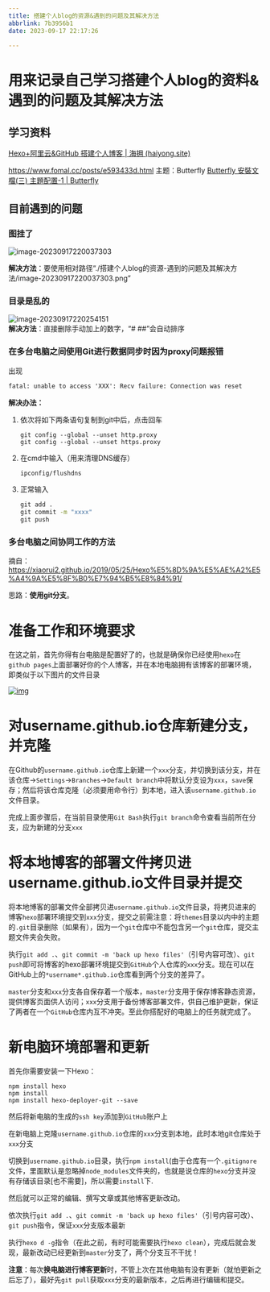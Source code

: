 ```yaml
---
title: 搭建个人blog的资源&遇到的问题及其解决方法
abbrlink: 7b3956b1
date: 2023-09-17 22:17:26

---
```

# 用来记录自己学习搭建个人blog的资料&遇到的问题及其解决方法

## 学习资料

[Hexo+阿里云&GitHub 搭建个人博客 | 海拥 (haiyong.site)](http://haiyong.site/post/cda958f2.html)

https://www.fomal.cc/posts/e593433d.html
主题：Butterfly 
[Butterfly 安裝文檔(三) 主題配置-1 | Butterfly](https://butterfly.js.org/posts/4aa8abbe/#代碼高亮主題)

## 目前遇到的问题

### 图挂了

![image-20230917220037303](./搭建个人blog的资源-遇到的问题及其解决方法/image-20230917220037303.png)

**解决方法**：要使用相对路径“./搭建个人blog的资源-遇到的问题及其解决方法/image-20230917220037303.png”

### 目录是乱的

![image-20230917220254151](./搭建个人blog的资源-遇到的问题及其解决方法/image-20230917220254151.png)                          
**解决方法**：直接删除手动加上的数字，“# ##”会自动排序

### 在多台电脑之间使用Git进行数据同步时因为proxy问题报错
出现

```cmd
fatal: unable to access 'XXX': Recv failure: Connection was reset
```

**解决办法：**

1. 依次将如下两条语句复制到git中后，点击回车

   ```
   git config --global --unset http.proxy 
   git config --global --unset https.proxy
   ```

   

2. 在cmd中输入（用来清理DNS缓存）

   ```cmd
   ipconfig/flushdns
   ```

3. 正常输入

   ```cmd
   git add .
   git commit -m "xxxx"
   git push
   ```

   

### 多台电脑之间协同工作的方法

摘自：https://xiaorui2.github.io/2019/05/25/Hexo%E5%8D%9A%E5%AE%A2%E5%A4%9A%E5%8F%B0%E7%94%B5%E8%84%91/

思路：**使用git分支**。

# 准备工作和环境要求

在这之前，首先你得有台电脑是配置好了的，也就是确保你已经使用`hexo`在`github pages`上面部署好你的个人博客，并在本地电脑拥有该博客的部署环境，即类似于以下图片的文件目录

[![img](https://xiaorui2.github.io/2019/05/25/Hexo%E5%8D%9A%E5%AE%A2%E5%A4%9A%E5%8F%B0%E7%94%B5%E8%84%91/1.png)](https://xiaorui2.github.io/2019/05/25/Hexo博客多台电脑/1.png)

# 对username.github.io仓库新建分支，并克隆

在Github的`username.github.io`仓库上新建一个`xxx`分支，并切换到该分支，并在该仓库->`Settings`->`Branches`->`Default branch`中将默认分支设为`xxx`，`save`保存；然后将该仓库克隆（必须要用命令行）到本地，进入该`username.github.io`文件目录。

完成上面步骤后，在当前目录使用`Git Bash`执行`git branch`命令查看当前所在分支，应为新建的分支`xxx`

# 将本地博客的部署文件拷贝进username.github.io文件目录并提交

将本地博客的部署文件全部拷贝进`username.github.io`文件目录，将拷贝进来的博客`hexo`部署环境提交到`xxx`分支，提交之前需注意：将`themes`目录以内中的主题的`.git`目录删除（如果有），因为一个`git`仓库中不能包含另一个`git`仓库，提交主题文件夹会失败。

执行`git add .`、`git commit -m 'back up hexo files'`（引号内容可改）、`git push`即可将博客的hexo部署环境提交到`GitHub`个人仓库的`xxx`分支。现在可以在GitHub上的`*username*.github.io`仓库看到两个分支的差异了。

`master`分支和`xxx`分支各自保存着一个版本，`master`分支用于保存博客静态资源，提供博客页面供人访问；`xxx`分支用于备份博客部署文件，供自己维护更新，保证了两者在一个`GitHub`仓库内互不冲突。至此你搭配好的电脑上的任务就完成了。

# 新电脑环境部署和更新

首先你需要安装一下Hexo：

```
npm install hexo
npm install
npm install hexo-deployer-git --save
```

然后将新电脑的生成的`ssh key`添加到`GitHub`账户上

在新电脑上克隆`username.github.io`仓库的`xxx`分支到本地，此时本地git仓库处于`xxx`分支

切换到`username.github.io`目录，执行`npm install`(由于仓库有一个`.gitignore`文件，里面默认是忽略掉`node_modules`文件夹的，也就是说仓库的`hexo`分支并没有存储该目录[也不需要]，所以需要`install`下.

然后就可以正常的编辑、撰写文章或其他博客更新改动。

依次执行`git add .`、`git commit -m 'back up hexo files'`（引号内容可改）、`git push`指令，保证`xxx`分支版本最新

执行`hexo d -g`指令（在此之前，有时可能需要执行`hexo clean`），完成后就会发现，最新改动已经更新到`master`分支了，两个分支互不干扰！

**注意**：每次**换电脑进行博客更新**时，不管上次在其他电脑有没有更新（就怕更新之后忘了），最好先`git pull`获取`xxx`分支的最新版本，之后再进行编辑和提交。
